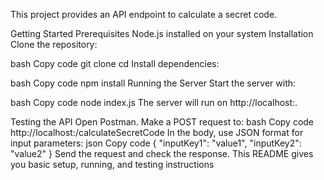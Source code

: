 This project provides an API endpoint to calculate a secret code.

Getting Started
Prerequisites
Node.js installed on your system
Installation
Clone the repository:

bash
Copy code
git clone <repository-url>
cd <repository-folder>
Install dependencies:

bash
Copy code
npm install
Running the Server
Start the server with:

bash
Copy code
node index.js
The server will run on http://localhost:<port>.

Testing the API
Open Postman.
Make a POST request to:
bash
Copy code
http://localhost:<port>/calculateSecretCode
In the body, use JSON format for input parameters:
json
Copy code
{
  "inputKey1": "value1",
  "inputKey2": "value2"
}
Send the request and check the response.
This README gives you basic setup, running, and testing instructions

